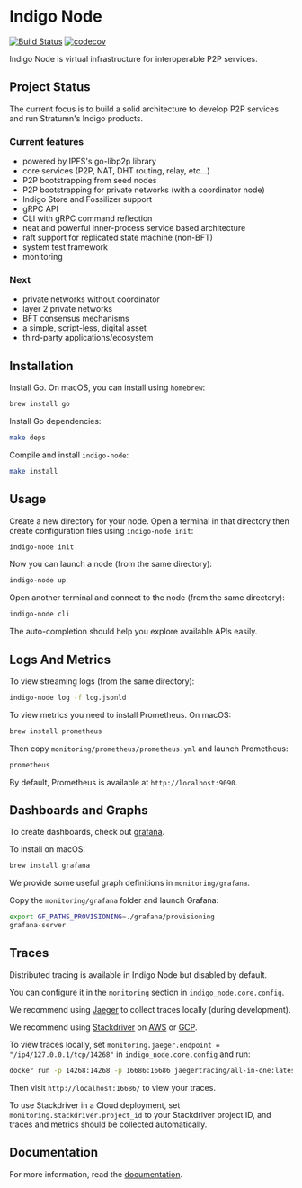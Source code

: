 # Indigo Node

[![Build Status](https://semaphoreci.com/api/v1/projects/7e0b5b26-d529-4d2b-a0a0-fabc120c414a/2050943/badge.svg)](https://semaphoreci.com/stratumn/go-indigonode)
[![codecov](https://codecov.io/gh/stratumn/go-indigonode/branch/master/graph/badge.svg?token=nVHWHcr5xQ)](https://codecov.io/gh/stratumn/go-indigonode)

Indigo Node is virtual infrastructure for interoperable P2P services.

## Project Status

The current focus is to build a solid architecture to develop P2P services and run Stratumn's Indigo products.

### Current features

- powered by IPFS's go-libp2p library
- core services (P2P, NAT, DHT routing, relay, etc...)
- P2P bootstrapping from seed nodes
- P2P bootstrapping for private networks (with a coordinator node)
- Indigo Store and Fossilizer support
- gRPC API
- CLI with gRPC command reflection
- neat and powerful inner-process service based architecture
- raft support for replicated state machine (non-BFT)
- system test framework
- monitoring

### Next

- private networks without coordinator
- layer 2 private networks
- BFT consensus mechanisms
- a simple, script-less, digital asset
- third-party applications/ecosystem

## Installation

Install Go. On macOS, you can install using `homebrew`:

```bash
brew install go
```

Install Go dependencies:

```bash
make deps
```

Compile and install `indigo-node`:

```bash
make install
```

## Usage

Create a new directory for your node. Open a terminal in that directory
then create configuration files using `indigo-node init`:

```bash
indigo-node init
```

Now you can launch a node (from the same directory):

```bash
indigo-node up
```

Open another terminal and connect to the node (from the same directory):

```bash
indigo-node cli
```

The auto-completion should help you explore available APIs easily.

## Logs And Metrics

To view streaming logs (from the same directory):

```bash
indigo-node log -f log.jsonld
```

To view metrics you need to install Prometheus. On macOS:

```bash
brew install prometheus
```

Then copy `monitoring/prometheus/prometheus.yml` and launch Prometheus:

```bash
prometheus
```

By default, Prometheus is available at `http://localhost:9090`.

## Dashboards and Graphs

To create dashboards, check out [grafana](https://grafana.com).

To install on macOS:

```bash
brew install grafana
```

We provide some useful graph definitions in `monitoring/grafana`.

Copy the `monitoring/grafana` folder and launch Grafana:

```bash
export GF_PATHS_PROVISIONING=./grafana/provisioning
grafana-server
```

## Traces

Distributed tracing is available in Indigo Node but disabled by default.

You can configure it in the `monitoring` section in `indigo_node.core.config`.

We recommend using [Jaeger](https://www.jaegertracing.io) to collect traces
locally (during development).

We recommend using [Stackdriver](https://cloud.google.com/stackdriver/)
on [AWS](https://aws.amazon.com/) or [GCP](https://cloud.google.com/).

To view traces locally, set `monitoring.jaeger.endpoint = "/ip4/127.0.0.1/tcp/14268"`
in `indigo_node.core.config` and run:

```bash
docker run -p 14268:14268 -p 16686:16686 jaegertracing/all-in-one:latest
```

Then visit `http://localhost:16686/` to view your traces.

To use Stackdriver in a Cloud deployment, set `monitoring.stackdriver.project_id`
to your Stackdriver project ID, and traces and metrics should be collected
automatically.

## Documentation

For more information, read the [documentation](doc/README.md).
